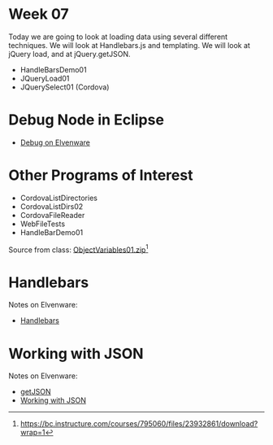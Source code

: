 # Week 07


Today we are going to look at loading data using several different techniques.
We will look at Handlebars.js and templating. We will look at jQuery load, and
at jQuery.getJSON.

-   HandleBarsDemo01
-   JQueryLoad01
-   JQuerySelect01 (Cordova)

# Debug Node in Eclipse

- [Debug on Elvenware](http://www.elvenware.com/charlie/development/web/JavaScript/NodeJs.html#debug-node-in-eclipse)


# Other Programs of Interest


- CordovaListDirectories
- CordovaListDirs02
- CordovaFileReader
- WebFileTests
- HandleBarDemo01

Source from class: [ObjectVariables01.zip][1][^2]

[1]: <https://bc.instructure.com/courses/795060/files/23932861/download?wrap=1>

[^2]: <https://bc.instructure.com/courses/795060/files/23932861/download?wrap=1>


# Handlebars


Notes on Elvenware: 

- [Handlebars](http://www.elvenware.com/charlie/development/web/JavaScript/JQueryBasic.html#jqHandlebars)


# Working with JSON


Notes on Elvenware:

- [getJSON](http://www.elvenware.com/charlie/development/web/JavaScript/JQueryBasic.html#getJSON)
- [Working with JSON](http://www.elvenware.com/charlie/development/web/JavaScript/JsonBasics.html#working)
